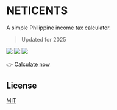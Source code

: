 # NETICENTS

A simple Philippine income tax calculator.

> Updated for 2025

<p>
  <img src="https://img.shields.io/badge/React-20232A?style=for-the-badge&logo=react&logoColor=61DAFB" />
  <img src="https://img.shields.io/badge/Vite-646cff?style=for-the-badge&logo=vite&logoColor=61DAFB" />
  <img src="https://img.shields.io/badge/Tailwind_CSS-38B2AC?style=for-the-badge&logo=tailwind-css&logoColor=white" />
</p>

👉 [Calculate now](https://nathanielseth.github.io/neticents)

## License

[MIT](https://choosealicense.com/licenses/mit/)
